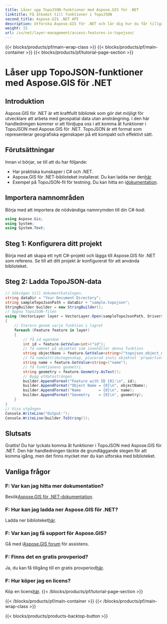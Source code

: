 ```yaml
---
title: Låser upp TopoJSON-funktioner med Aspose.GIS för .NET
linktitle: Få åtkomst till funktioner i TopoJSON
second_title: Aspose.GIS .NET API
description: Utforska Aspose.GIS för .NET och lär dig hur du får tillgång till TopoJSON-funktionerna steg för steg. Dyk ner i dokumentation och släpp loss geospatiala möjligheter utan ansträngning.
weight: 15
url: /sv/net/layer-management/access-features-in-topojson/
---
```


{{< blocks/products/pf/main-wrap-class >}}
{{< blocks/products/pf/main-container >}}
{{< blocks/products/pf/tutorial-page-section >}}

# Låser upp TopoJSON-funktioner med Aspose.GIS för .NET

## Introduktion
Aspose.GIS för .NET är ett kraftfullt bibliotek som gör det möjligt för utvecklare att arbeta med geospatial data utan ansträngning. I den här handledningen kommer vi att fördjupa oss i att komma åt funktioner i TopoJSON med Aspose.GIS för .NET. TopoJSON är ett format som representerar geografiska egenskaper på ett kompakt och effektivt sätt.
## Förutsättningar
Innan vi börjar, se till att du har följande:
- Har praktiska kunskaper i C# och .NET.
-  Aspose.GIS för .NET-biblioteket installerat. Du kan ladda ner den[här](https://releases.aspose.com/gis/net/).
-  Exempel på TopoJSON-fil för testning. Du kan hitta en i[dokumentation](https://reference.aspose.com/gis/net/).
## Importera namnområden
Börja med att importera de nödvändiga namnrymden till din C#-kod:
```csharp
using Aspose.Gis;
using System;
using System.Text;
```
## Steg 1: Konfigurera ditt projekt
Börja med att skapa ett nytt C#-projekt och lägga till Aspose.GIS för .NET som referens. Se till att ditt projekt är konfigurerat för att använda biblioteket.
## Steg 2: Ladda TopoJSON-data
```csharp
// Sökvägen till dokumentkatalogen.
string dataDir = "Your Document Directory";
string sampleTopoJsonPath = dataDir + "sample.topojson";
StringBuilder builder = new StringBuilder();
// Öppna TopoJSON-filen
using (VectorLayer layer = VectorLayer.Open(sampleTopoJsonPath, Drivers.TopoJson))
{
    // Iterera genom varje funktion i lagret
    foreach (Feature feature in layer)
    {
        // få id egendom
        int id = feature.GetValue<int>("id");
        // få namnet på objektet som innehåller denna funktion
        string objectName = feature.GetValue<string>("topojson_object_name");
        // få namnattributegenskap, placerad inuti objektet 'properties'
        string name = feature.GetValue<string>("name");
        // få funktionens geometri.
        string geometry = feature.Geometry.AsText();
        // Bygg utdatasträngen
        builder.AppendFormat("Feature with ID {0}:\n", id);
        builder.AppendFormat("Object Name = {0}\n", objectName);
        builder.AppendFormat("Name        = {0}\n", name);
        builder.AppendFormat("Geometry    = {0}\n", geometry);
    }
}
// Visa utgången
Console.WriteLine("Output:");
Console.WriteLine(builder.ToString());
```
## Slutsats
Grattis! Du har lyckats komma åt funktioner i TopoJSON med Aspose.GIS för .NET. Den här handledningen täckte de grundläggande stegen för att komma igång, men det finns mycket mer du kan utforska med biblioteket.
## Vanliga frågor
### F: Var kan jag hitta mer dokumentation?
 Besök[Aspose.GIS för .NET-dokumentation](https://reference.aspose.com/gis/net/).
### F: Hur kan jag ladda ner Aspose.GIS för .NET?
 Ladda ner biblioteket[här](https://releases.aspose.com/gis/net/).
### F: Var kan jag få support för Aspose.GIS?
 Gå med i[Aspose.GIS forum](https://forum.aspose.com/c/gis/33) för assistens.
### F: Finns det en gratis provperiod?
Ja, du kan få tillgång till en gratis provperiod[här](https://releases.aspose.com/).
### F: Hur köper jag en licens?
 Köp en licens[här](https://purchase.aspose.com/buy).
{{< /blocks/products/pf/tutorial-page-section >}}

{{< /blocks/products/pf/main-container >}}
{{< /blocks/products/pf/main-wrap-class >}}

{{< blocks/products/products-backtop-button >}}
